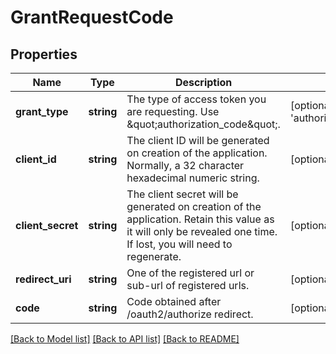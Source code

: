 # GrantRequestCode

## Properties
Name | Type | Description | Notes
------------ | ------------- | ------------- | -------------
**grant_type** | **string** | The type of access token you are requesting. Use \&quot;authorization_code\&quot;. | [optional] [default to 'authorization_code']
**client_id** | **string** | The client ID will be generated on creation of the application. Normally, a 32 character hexadecimal numeric string. | [optional] 
**client_secret** | **string** | The client secret will be generated on creation of the application. Retain this value as it will only be revealed one time. If lost, you will need to regenerate. | [optional] 
**redirect_uri** | **string** | One of the registered url or sub-url of registered urls. | [optional] 
**code** | **string** | Code obtained after /oauth2/authorize redirect. | [optional] 

[[Back to Model list]](../README.md#documentation-for-models) [[Back to API list]](../README.md#documentation-for-api-endpoints) [[Back to README]](../README.md)


